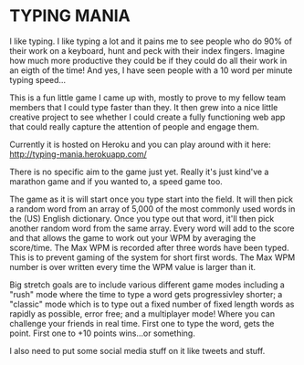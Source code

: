 TYPING MANIA
===========

I like typing. I like typing a lot and it pains me to see people who do 90% of their work on a keyboard, hunt and peck with their index fingers. Imagine how much more productive they could be if they could do all their work in an eigth of the time! And yes, I have seen people with a 10 word per minute typing speed…

This is a fun little game I came up with, mostly to prove to my fellow team members that I could type faster than they. It then grew into a nice little creative project to see whether I could create a fully functioning web app that could really capture the attention of people and engage them.

Currently it is hosted on Heroku and you can play around with it here: http://typing-mania.herokuapp.com/

There is no specific aim to the game just yet. Really it's just kind've a marathon game and if you wanted to, a speed game too.

The game as it is will start once you type start into the field. It will then pick a random word from an array of 5,000 of the most commonly used words in the (US) English dictionary. Once you type out that word, it'll then pick another random word from the same array. Every word will add to the score and that allows the game to work out your WPM by averaging the score/time. The Max WPM is recorded after three words have been typed. This is to prevent gaming of the system for short first words. The Max WPM number is over written every time the WPM value is larger than it.

Big stretch goals are to include various different game modes including a "rush" mode where the time to type a word gets progressivley shorter; a "classic" mode which is to type out a fixed number of fixed length words as rapidly as possible, error free; and a multiplayer mode! Where you can challenge your friends in real time. First one to type the word, gets the point. First one to +10 points wins…or something.

I also need to put some social media stuff on it like tweets and stuff.